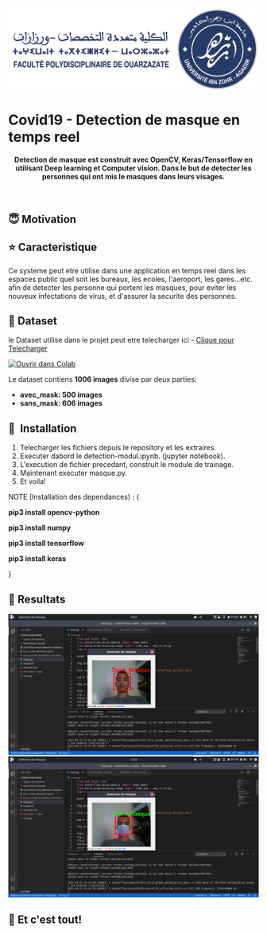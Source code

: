 ![](images/fpo.jpg)
# Covid19 - Detection de masque en temps reel


<div align= "center">  <h4>Detection de masque est construit avec OpenCV, Keras/Tensorflow en utilisant Deep learning et Computer vision. Dans le but de detecter les personnes qui ont mis le masques dans leurs visages. </h4>
</div>

&nbsp;&nbsp;&nbsp;&nbsp;&nbsp;&nbsp;&nbsp;&nbsp;&nbsp;&nbsp;&nbsp;&nbsp;&nbsp;&nbsp;&nbsp;&nbsp;&nbsp;&nbsp;&nbsp;&nbsp;&nbsp;&nbsp;&nbsp;&nbsp;&nbsp;&nbsp;&nbsp;&nbsp;&nbsp;&nbsp;&nbsp;&nbsp;&nbsp;&nbsp;&nbsp;


## :innocent: Motivation

## :star: Caracteristique
Ce systeme peut etre utilise dans une application en temps reel dans les espaces public quel soit les bureaux, les ecoles, l'aeroport, les gares...etc. afin de detecter les personne qui portent les masques, pour eviter les nouveux infectations de virus, et d'assurer la securite des personnes. 

## :file_folder: Dataset
le Dataset utilise dans le projet peut etre telecharger ici - [Clique pour Telecharger](https://www.kaggle.com/prithwirajmitra/covid-face-mask-detection-dataset)


<a href="https://github.com/FPOPFE/detection-des-masques/blob/main/detection-module.ipynb" target="_parent"><img src="https://colab.research.google.com/assets/colab-badge.svg" alt="Ouvrir dans Colab"/></a>

Le dataset contiens __1006 images__ divise par deux parties:
*	__avec_mask: 500 images__
*	__sans_mask: 606 images__



## 🚀&nbsp; Installation
1. Telecharger les fichiers depuis le repository et les extraires.
2. Executer dabord le detection-modul.ipynb. (jupyter notebook).
3. L'execution de fichier precedant, construit le module de trainage.
4. Maintenant executer masque.py.
5. Et voila!

NOTE (Installation des dependances) : 
{
<p><b>pip3 install opencv-python

pip3 install numpy

pip3 install tensorflow

pip3 install keras
</b></p> 
}

## :key: Resultats

![](images/1.png)
![](images/2.png)


## :clap: Et c'est tout!



